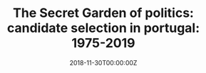 ---
title: 'The Secret Garden of politics: candidate selection in portugal: 1975-2019'
summary: 'The current project aims to make the most comprehensive data collection on candidate selection in Portugal. According to our codebook, our data collection effort will cover all national elections in Portugal since democratization, from 1975 through 2019. To the best of my knowledge, there are only two countries in Europe for which individual-level data for all candidates have been collected for an extended period of observation: the United Kingdom (van Heerde-Hudson and Campbell 2015) and Norway (Fiva and Smith 2017). Our goal is to retrieve information on all candidates, for all political parties, even for those who have not garnered sufficient support to elect a representative to parliament. 

- Funded by Francisco Manuel dos Santos Foundation

- 100.000 Euros

- Role: PI'


tags:
  - data collection
date: '2018-11-30T00:00:00Z'

# Optional external URL for project (replaces project detail page).
external_link: 'https://www.ics.ulisboa.pt/en/projeto/o-jardim-secreto-da-politica'

url_code: ''
url_pdf: ''
url_slides: ''
url_video: ''

# Slides (optional).
#   Associate this project with Markdown slides.
#   Simply enter your slide deck's filename without extension.
#   E.g. `slides = "example-slides"` references `content/slides/example-slides.md`.
#   Otherwise, set `slides = ""`.
slides: ""
---